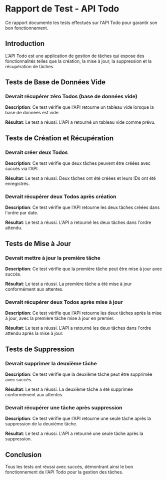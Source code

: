 # Rapport de Test - API Todo

Ce rapport documente les tests effectués sur l'API Todo pour garantir son bon fonctionnement.

## Introduction

L'API Todo est une application de gestion de tâches qui expose des fonctionnalités telles que la création, la mise à jour, la suppression et la récupération de tâches.

## Tests de Base de Données Vide

### Devrait récupérer zéro Todos (base de données vide)

**Description**: Ce test vérifie que l'API retourne un tableau vide lorsque la base de données est vide.

**Résultat**: Le test a réussi. L'API a retourné un tableau vide comme prévu.

## Tests de Création et Récupération

### Devrait créer deux Todos

**Description**: Ce test vérifie que deux tâches peuvent être créées avec succès via l'API.

**Résultat**: Le test a réussi. Deux tâches ont été créées et leurs IDs ont été enregistrés.

### Devrait récupérer deux Todos après création

**Description**: Ce test vérifie que l'API retourne les deux tâches créées dans l'ordre par date.

**Résultat**: Le test a réussi. L'API a retourné les deux tâches dans l'ordre attendu.

## Tests de Mise à Jour

### Devrait mettre à jour la première tâche

**Description**: Ce test vérifie que la première tâche peut être mise à jour avec succès.

**Résultat**: Le test a réussi. La première tâche a été mise à jour conformément aux attentes.

### Devrait récupérer deux Todos après mise à jour

**Description**: Ce test vérifie que l'API retourne les deux tâches après la mise à jour, avec la première tâche mise à jour en premier.

**Résultat**: Le test a réussi. L'API a retourné les deux tâches dans l'ordre attendu après la mise à jour.

## Tests de Suppression

### Devrait supprimer la deuxième tâche

**Description**: Ce test vérifie que la deuxième tâche peut être supprimée avec succès.

**Résultat**: Le test a réussi. La deuxième tâche a été supprimée conformément aux attentes.

### Devrait récupérer une tâche après suppression

**Description**: Ce test vérifie que l'API retourne une seule tâche après la suppression de la deuxième tâche.

**Résultat**: Le test a réussi. L'API a retourné une seule tâche après la suppression.

## Conclusion

Tous les tests ont réussi avec succès, démontrant ainsi le bon fonctionnement de l'API Todo pour la gestion des tâches.

